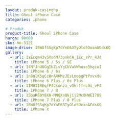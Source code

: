 ```yaml
---
layout: produk-casinghp
title: Ghoul iPhone Case
categories: iphone

# Produk
product-title: Ghoul iPhone Case
harga: 90000
sku: hn-5121
image-drive: 1BWUfSSgKp7dYnE63TyOlo5DeanAEds6Q
gallery:
  - url: 1xEcqm43vSVo6M73pxkCA_1Ec_sPr_4Jd
    title: iPhone 5 / 5s / SE
  - url: 14NfJhU6GgIbZisYgCbVaVWhuso5hgiwI
    title: iPhone 6 / 6s
  - url: 1n8nlK5qCcHnARKMzJEsLmopgPtPxvxdu
    title: iPhone 6 Plus / 6s Plus
  - url: 1IMHI1REqfP4Csonza_vOk-ffrL0i_vF4
    title: iPhone 7 / 8
  - url: 15baR60Y8XH-MNQXoQkjij2Mc8HWEI709
    title: iPhone 7 Plus / 8 Plus
  - url: 1BWUfSSgKp7dYnE63TyOlo5DeanAEds6Q
    title: iPhone X
---
```

